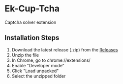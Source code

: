 # Ek-Cup-Tcha

Captcha solver extension

## Installation Steps

1. Download the latest release (.zip) from the [Releases]
2. Unzip the file
3. In Chrome, go to chrome://extensions/
4. Enable "Developer mode"
5. Click "Load unpacked"
6. Select the unzipped folder

[releases]: https://github.com/rsb-23/ek-cup-tcha/releases
